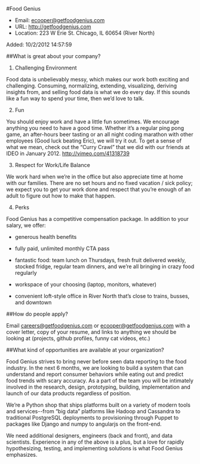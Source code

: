 
#Food Genius

* Email: [ecooper@getfoodgenius.com ](mailto:ecooper@getfoodgenius.com )
* URL: [http://getfoodgenius.com  ](http://getfoodgenius.com  )
* Location: 223 W Erie St. Chicago, IL 60654 (River North)

Added: 10/2/2012 14:57:59

##What is great about your company?

1. Challenging Environment

Food data is unbelievably messy, which makes our work both exciting and challenging. Consuming, normalizing, extending, visualizing, deriving insights from, and selling food data is what we do every day. If this sounds like a fun way to spend your time, then we’d love to talk.



2. Fun

You should enjoy work and have a little fun sometimes. We encourage anything you need to have a good time.  Whether it’s a regular ping pong game, an after-hours beer tasting or an all night coding marathon with other employees (Good luck beating Eric), we will try it out. To get a sense of what we mean, check out the “Curry Crawl” that we did with our friends at IDEO in January 2012. http://vimeo.com/41318739



3. Respect for Work/Life Balance

We work hard when we’re in the office but also appreciate time at home with our families. There are no set hours and no fixed vacation / sick policy; we expect you to get your work done and respect that you’re enough of an adult to figure out how to make that happen.



4. Perks

Food Genius has a competitive compensation package. In addition to your salary, we offer:

- generous health benefits

- fully paid, unlimited monthly CTA pass

- fantastic food: team lunch on Thursdays, fresh fruit delivered weekly, stocked fridge, regular team dinners, and we’re all bringing in crazy food regularly

- workspace of your choosing (laptop, monitors, whatever)

- convenient loft-style office in River North that’s close to trains, busses, and downtown

##How do people apply?

Email careers@getfoodgenius.com or ecooper@getfoodgenius.com with a cover letter, copy of your resume, and links to anything we should be looking at (projects, github profiles, funny cat videos, etc.)

##What kind of opportunities are available at your organization?

Food Genius strives to bring never before seen data reporting to the food industry. In the next 6 months, we are looking to build a system that can understand and report consumer behaviors while eating out and predict food trends with scary accuracy. As a part of the team you will be intimately involved in the research, design, prototyping, building, implementation and launch of our data products regardless of position.  



We’re a Python shop that ships platforms built on a variety of modern tools and services--from “big data” platforms like Hadoop and Cassandra to traditional PostgreSQL deployments to provisioning through Puppet to packages like Django and numpy to angularjs on the front-end. 



We need additional designers, engineers (back and front), and data scientists. Experience in any of the above is a plus, but a love for rapidly hypothesizing, testing, and implementing solutions is what Food Genius emphasizes.

		